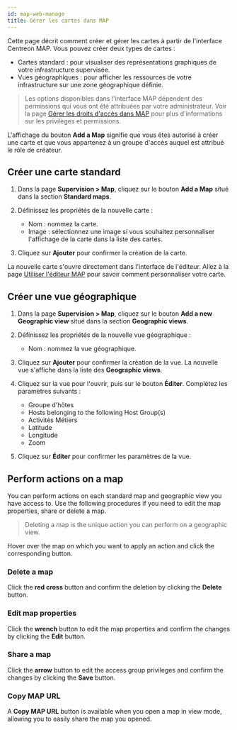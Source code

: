 ```yaml
---
id: map-web-manage
title: Gérer les cartes dans MAP
---
```


Cette page décrit comment créer et gérer les cartes à partir de l'interface Centreon MAP. Vous pouvez créer deux types de cartes :
- Cartes standard : pour visualiser des représentations graphiques de votre infrastructure supervisée.
- Vues géographiques : pour afficher les ressources de votre infrastructure sur une zone géographique définie.

> Les options disponibles dans l'interface MAP dépendent des permissions qui vous ont été attribuées par votre administrateur. Voir la page [Gérer les droits d'accès dans MAP](map-web-access.md) pour plus d'informations sur les privilèges et permissions.

L'affichage du bouton **Add a Map** signifie que vous êtes autorisé à créer une carte et que vous appartenez à un groupe d'accès auquel est attribué le rôle de créateur.

## Créer une carte standard

1. Dans la page **Supervision > Map**, cliquez sur le bouton **Add a Map** situé dans la section **Standard maps**.

2. Définissez les propriétés de la nouvelle carte :
   - Nom : nommez la carte.
   - Image : sélectionnez une image si vous souhaitez personnaliser l'affichage de la carte dans la liste des cartes.

3. Cliquez sur **Ajouter** pour confirmer la création de la carte.

La nouvelle carte s'ouvre directement dans l'interface de l'éditeur.
Allez à la page [Utiliser l'éditeur MAP](map-web-editor.md) pour savoir comment personnaliser votre carte.

## Créer une vue géographique

1. Dans la page **Supervision > Map**, cliquez sur le bouton **Add a new Geographic view** situé dans la section **Geographic views**.

2. Définissez les propriétés de la nouvelle vue géographique :
   - Nom : nommez la vue géographique.

3. Cliquez sur **Ajouter** pour confirmer la création de la vue.
La nouvelle vue s'affiche dans la liste des **Geographic views**.

4. Cliquez sur la vue pour l'ouvrir, puis sur le bouton **Éditer**. Complétez les paramètres suivants :

   - Groupe d'hôtes
   - Hosts belonging to the following Host Group(s)
   - Activités Métiers
   - Latitude
   - Longitude
   - Zoom

7. Cliquez sur **Éditer** pour confirmer les paramètres de la vue.

## Perform actions on a map

You can perform actions on each standard map and geographic view you have access to. Use the following procedures if you need to edit the map properties, share or delete a map.

> Deleting a map is the unique action you can perform on a geographic view.

Hover over the map on which you want to apply an action and click the corresponding button.

### Delete a map

Click the **red cross** button and confirm the deletion by clicking the **Delete** button.

### Edit map properties

Click the **wrench** button to edit the map properties and confirm the changes by clicking the **Edit** button.

### Share a map

Click the **arrow** button to edit the access group privileges and confirm the changes by clicking the **Save** button.

### Copy MAP URL

A **Copy MAP URL** button is available when you open a map in view mode, allowing you to easily share the map you opened. 
